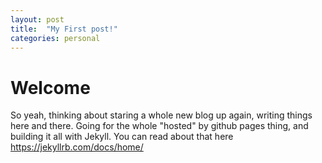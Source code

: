 ```yaml
---
layout: post
title:  "My First post!"
categories: personal
---
```


# Welcome

So yeah, thinking about staring a whole new blog up again, writing things here and there. Going for the whole "hosted" by github pages thing, and building it all with Jekyll.
You can read about that here https://jekyllrb.com/docs/home/

